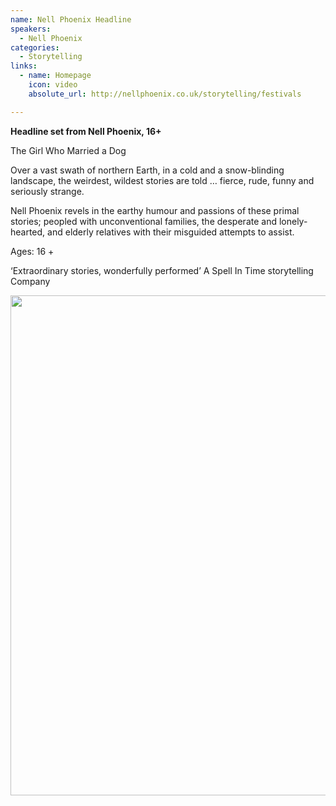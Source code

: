 ```yaml
---
name: Nell Phoenix Headline
speakers:
  - Nell Phoenix
categories:
  - Storytelling
links:
  - name: Homepage
    icon: video
    absolute_url: http://nellphoenix.co.uk/storytelling/festivals

---
```


__Headline set from Nell Phoenix, 16+__

The Girl Who Married a Dog

Over a vast swath of northern Earth,  in a cold and a snow-blinding landscape, the weirdest, wildest stories are told … fierce, rude, funny and seriously strange.

Nell Phoenix revels in the earthy humour and passions of these primal stories; peopled with unconventional families, the desperate and lonely-hearted, and elderly relatives with their misguided attempts to assist.

Ages: 16 +

‘Extraordinary stories, wonderfully performed’ A Spell In Time storytelling Company

<div class="sw-center-div">
  <img src="../../assets/images/Nell_Phoenix_Laura_Valentine_Photog.jpg" width=800 />
</div>
